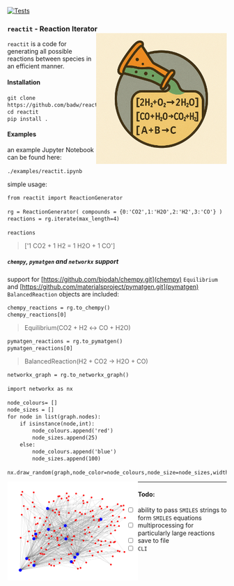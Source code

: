 [![Tests](https://github.com/badw/reactit/actions/workflows/tests.yml/badge.svg)](https://github.com/badw/reactit/actions/workflows/tests.yml)




### `reactit` -  **React**ion **It**erator <img src="./static/reactit.png" width="300" align="right" alt="Generated by ChatGPT">

`reactit` is a code for generating all possible reactions between species in an efficient manner.


#### Installation 

```
git clone https://github.com/badw/reactit.git 
cd reactit 
pip install . 
```

#### Examples 

an example Jupyter Notebook can be found here: 


`./examples/reactit.ipynb`


simple usage: 

```
from reactit import ReactionGenerator

rg = ReactionGenerator( compounds = {0:'CO2',1:'H2O',2:'H2',3:'CO'} )
reactions = rg.iterate(max_length=4)

reactions
```

> ['1 CO2 + 1 H2 = 1 H2O + 1 CO']


##### `chempy`, `pymatgen` and `networkx` support 

support for [https://github.com/bjodah/chempy.git](chempy) `Equilibrium` and [https://github.com/materialsproject/pymatgen.git](pymatgen) `BalancedReaction` objects are included: 

```
chempy_reactions = rg.to_chempy()
chempy_reactions[0]
```
> Equilibrium(CO2 + H2 ↔ CO + H2O)

```
pymatgen_reactions = rg.to_pymatgen()
pymatgen_reactions[0]
```
> BalancedReaction(H2 + CO2 -> H2O + CO)

```
networkx_graph = rg.to_networkx_graph()

import networkx as nx 

node_colours= []
node_sizes = []
for node in list(graph.nodes):
    if isinstance(node,int):
        node_colours.append('red')
        node_sizes.append(25)
    else:
        node_colours.append('blue')
        node_sizes.append(100)

nx.draw_random(graph,node_color=node_colours,node_size=node_sizes,width=0.1)
```
<img src="./static/networkx.png" width="300" align="left" alt="networkx graph generated from reactit">

---

#### Todo: 
- [ ] ability to pass `SMILES` strings to form `SMILES` equations 
- [ ] multiprocessing for particularly large reactions 
- [ ] save to file 
- [ ] `CLI`
